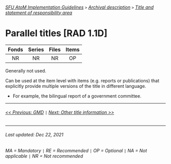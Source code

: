 ###### [SFU AtoM Implementation Guidelines](../README.md) `>` [Archival description](overview.md) `>` [Title and statement of responsibility area](overview.md#title-area)

# Parallel titles [RAD 1.1D]
| Fonds 	| Series 	| Files 	| Items 	|
|:-----:	|:------:	|:-----:	|:-----:	|
|   NR    |   NR    |   NR  	|   OP  	|

Generally not used.

Can be used at the item level with items (e.g. reports or publications) that explicitly provide multiple versions of the title in different language.
- For example, the bilingual report of a government committee.

---
###### [<< Previous: GMD](gmd.md) `|` [Next: Other title information >>](other-title-information.md)
---
###### Last updated: Dec 22, 2021
###### MA = Mandatory `|` RE = Recommended `|` OP = Optional `|` NA = Not applicable `|` NR = Not recommended
